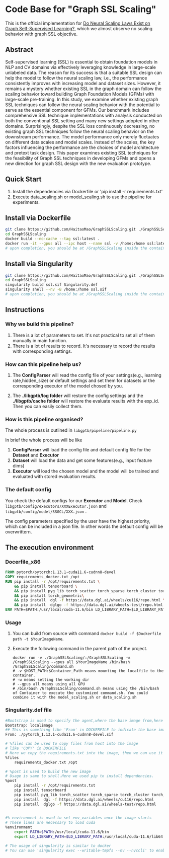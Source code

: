 # Code Base for "Graph SSL Scaling"

This is the official implementation for [Do Neural Scaling Laws Exist on Graph Self-Supervised Learning?]([https://arxiv.org/pdf/2406.01899](https://arxiv.org/pdf/2408.11243)), which we almost observe no scaling behavior with graph SSL objective. 

## Abstract 
Self-supervised learning (SSL) is essential to obtain foundation models in NLP and CV domains via effectively leveraging knowledge in large-scale unlabeled data. The reason for its success is that a suitable SSL design can help the model to follow the neural scaling law, i.e., the performance consistently improves with increasing model and dataset sizes. However, it remains a mystery whether existing SSL in the graph domain can follow the scaling behavior toward building Graph Foundation Models (GFMs) with large-scale pre-training. In this study, we examine whether existing graph SSL techniques can follow the neural scaling behavior with the potential to serve as the essential component for GFMs. Our benchmark includes comprehensive SSL technique implementations with analysis conducted on both the conventional SSL setting and many new settings adopted in other domains. Surprisingly, despite the SSL loss continuously decreasing, no existing graph SSL techniques follow the neural scaling behavior on the downstream performance. The model performance only merely fluctuates on different data scales and model scales. Instead of the scales, the key factors influencing the performance are the choices of model architecture and pretext task design. This paper examines existing SSL techniques for the feasibility of Graph SSL techniques in developing GFMs and opens a new direction for graph SSL design with the new evaluation prototype. 

## Quick Start
1. Install the dependencies via Dockerfile or 'pip install -r requirements.txt'
2. Execute data_scaling.sh or model_scaling.sh to use the pipeline for experiments.

## Install via Dockerfile
```Bash
git clone https://github.com/HaitaoMao/GraphSSLScaling.git ./GraphSSLScaling
cd GraphSSLScaling
docker build --no-cache --tag ssl:latest .
docker run -it --gpus all --ipc host --name ssl -v /home:/home ssl:latest bash
# upon completion, you should be at /GraphSSLScaling inside the container
```

## Install via Singularity
```Bash
git clone https://github.com/HaitaoMao/GraphSSLScaling.git ./GraphSSLScaling
cd GraphSSLScaling
singularity build ssl.sif Singularity.def
singularity shell --nv -B /home:/home ssl.sif
# upon completion, you should be at /GraphSSLScaling inside the container
```

## Instructions

### Why we build this pipeline?

1. There is a lot of parameters to set. It's not practical to set all of them manually in main function.
2. There is a lot of results to record. It's necessary to record the results with corresponding settings.

### How can this pipeline help us?

1. The **ConfigParser** will read the config file of your settings(e.g., learning rate,hidden_size) or default settings and set them for datasets or the corresponding executor of the model chosed by you.

2. The **./libgptb/log folder** will restore the config settings and the **./libgptb/cache folder** will restore the evaluate results with the exp_id. Then you can easily collect them.

### How is this pipeline organised?

The whole process is outlined in `libgptb/pipeline/pipeline.py`

In brief the whole process will be like

1. **ConfigParser** will load the config file and default config file for the **Dataset** and **Executor**
2. **Dataset** will load the data and get some features(e.g., input feature dims)
3. **Executor** will load the chosen model and the model will be trained and evaluated with stored evaluation results.


### The default config

You check the default configs for our **Executor** and **Model**. Check `libgptb/config/executors/XXXExecutor.json` and `libgptb/config/model/SSGCL/XXX.json` .

The config parameters specified by the user have the highest priority, which can be included in a json file. In other words the default config will be overwrittern.

## The execution environment

### Docerfile_x86
```dockerfile
FROM pytorch/pytorch:1.13.1-cuda11.6-cudnn8-devel
COPY requirements_docker.txt /opt
RUN pip install -r /opt/requirements.txt \
    && pip install tensorboard \
    && pip install pyg_lib torch_scatter torch_sparse torch_cluster torch_spline_conv -f https://data.pyg.org/whl/torch-1.13.0+cu116.html \
    && pip install torch_geometric\
    && pip install  dgl -f https://data.dgl.ai/wheels/cu116/repo.html \
    && pip install  dglgo -f https://data.dgl.ai/wheels-test/repo.html
ENV PATH=$PATH:/usr/local/cuda-11.6/bin LD_LIBRARY_PATH=$LD_LIBRARY_PATH:/usr/local/cuda-11.6/lib64:/usr/lib/x86_64-linux-gnu
```


### Usage

1. You can build from source with command `docker build -f $Dockerfile path -t $YourImageName`.

3. Execute the following command in the parent path of the project.

   ```shell
   docker run -v ./GraphSSLScaling/:/GraphSSLScaling -w /GraphSSLScaling --gpus all $YourImageName /bin/bash /GraphSSLScaling/command.sh
   # -v $HOST_PATH:$Container_Path means mounting the localfile to the container. 
   # -w means setting the working dir
   # --gpus all means using all GPU
   # /bin/bash /GraphSSLScaling/command.sh means using the /bin/bash of Container to execute the customized command.sh. You could combine it with the model_scaling.sh or data_scaling.sh
   ```


###  Singularity.def file

```bash
#Bootstrap is used to specify the agent,where the base image from,here localimage means to build from a local image
Bootstrap: localimage
## This is something like 'From' in DOCKERFILE to indicate the base image
From: ./pytorch_1.13.1-cuda11.6-cudnn8-devel.sif

# %files can be used to copy files from host into the image
# like 'COPY' in DOCKERFILE
# Here we copy the requirements.txt into the image, then we can use it to install the required dependencies.
%files
    requirements_docker.txt /opt

# %post is used to build the new image
# Usage is same to shell.Here we used pip to install dependencies.
%post
    pip install -r /opt/requirements.txt
    pip install tensorboard
    pip install pyg_lib torch_scatter torch_sparse torch_cluster torch_spline_conv -f https://data.pyg.org/whl/torch-1.13.0+cu116.html
    pip install  dgl -f https://data.dgl.ai/wheels/cu116/repo.html 
    pip install  dglgo -f https://data.dgl.ai/wheels-test/repo.html 

 
#% environment is used to set env_variables once the image starts
# These lines are necessary to load cuda
%environment
    export PATH=$PATH:/usr/local/cuda-11.6/bin
    export LD_LIBRARY_PATH=$LD_LIBRARY_PATH:/usr/local/cuda-11.6/lib64:/usr/lib/x86_64-linux-gnu

# The usage of singularity is similar to docker
# You can use 'singularity exec --writable-tmpfs --nv --nvccli' to enable the NVIDIA gpu for executing with sigularity 
```


